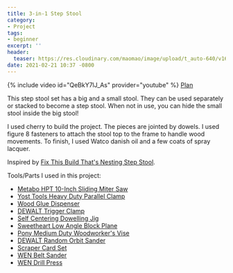 ```yaml
---
title: 3-in-1 Step Stool
category:
- Project
tags:
- beginner
excerpt: ''
header:
  teaser: https://res.cloudinary.com/maomao/image/upload/t_auto-640/v1613867172/3-in-1-step-stool.jpg
date: 2021-02-21 10:37 -0800
---
```

{% include video id="QeBkY7lJ_As" provider="youtube" %}
[Plan](https://svww.weeblysite.com/product/3-in-1-step-stool/2)

This step stool set has a big and a small stool. They can be used separately or stacked to become a step stool. When not in use, you can hide the small stool inside the big stool!

I used cherry to build the project. The pieces are jointed by dowels. I used figure 8 fasteners to attach the stool top to the frame to handle wood movements. To finish, I used Watco danish oil and a few coats of spray lacquer.

Inspired by [Fix This Build That's Nesting Step Stool](https://www.youtube.com/watch?v=Jhn7QXKw1SI).

Tools/Parts I used in this project:

- [Metabo HPT 10-Inch Sliding Miter Saw](https://amzn.to/3k7mzBz)
- [Yost Tools Heavy Duty Parallel Clamp](https://amzn.to/3bndMHL)
- [Wood Glue Dispenser](https://amzn.to/2M9qKjH)
- [DEWALT Trigger Clamp](https://amzn.to/2OXrRUN)
- [Self Centering Dowelling Jig](https://amzn.to/3qEhZNv)
- [Sweetheart Low Angle Block Plane](https://amzn.to/37yHs3w)
- [Pony Medium Duty Woodworker's Vise](https://amzn.to/3dx2nIb)
- [DEWALT Random Orbit Sander](https://amzn.to/2ZWTYpF​)
- [Scraper Card Set](https://amzn.to/3iSxnSD​)
- [WEN Belt Sander](https://amzn.to/3hTEM2B​)
- [WEN Drill Press](https://amzn.to/2RMEgca)
